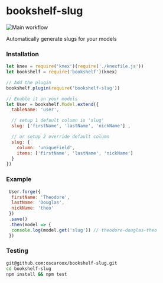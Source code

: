 # bookshelf-slug
![Main workflow](https://github.com/oscaroox/bookshelf-slug/workflows/Main%20workflow/badge.svg)

Automatically generate slugs for your models

### Installation

```javascript
let knex = require('knex')(require('./knexfile.js'))
let bookshelf = require('bookshelf')(knex)

// Add the plugin
bookshelf.plugin(require('bookshelf-slug'))

// Enable it on your models
let User = bookshelf.Model.extend({
  tableName: 'user',

  // setup 1 default column is 'slug'
  slug: ['firstName', 'lastName', 'nickName'] ,

  // or setup 2 override default column
  slug: {
    column: 'uniqueField',
    items: ['firstName', 'lastName', 'nickName']
  }
})
```

### Example
```javascript
 User.forge({
  firstName: 'Theodore',
  lastName: 'Douglas',
  nickName: 'theo'
 })
 .save()
 .then(model => {
  console.log(model.get('slug')) // theodore-douglas-theo
 })
```

### Testing

```bash
git@github.com:oscaroox/bookshelf-slug.git
cd bookshelf-slug
npm install && npm test
```
